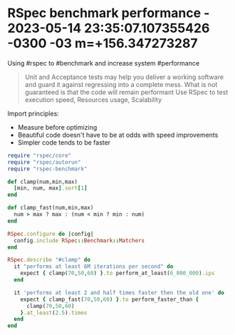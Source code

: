 # RSpec benchmark performance - 2023-05-14 23:35:07.107355426 -0300 -03 m=+156.347273287

Using #rspec to #benchmark and increase system #performance

> Unit and Acceptance tests may help you deliver a working software and guard it against regressing into a complete mess. What is not guaranteed is that the code will remain performant
> Use RSpec to test execution speed, Resources usage, Scalability

Import principles:

*   Measure before optimizing
*   Beautiful code doesn't have to be at odds with speed improvements
*   Simpler code tends to be faster

```ruby
require "rspec/core"
require "rspec/autorun"
require "rspec-benchmark"

def clamp(num,min,max)
  [min, num, max].sort[1]
end

def clamp_fast(num,min,max)
  num > max ? max : (num < min ? min : num)
end

RSpec.configure do |config|
  config.include RSpec::Benchmark::Matchers
end

RSpec.describe "#clamp" do 
  it "performs at least 6M iterations per second" do 
    expect { clamp(70,50,60) }.to perform_at_least(6_000_000).ips
  end

  it 'performs at least 2 and half times faster then the old one' do
    expect { clamp_fast(70,50,60) }.to perform_faster_than {
      clamp(70,50,60)
    }.at_least(2.5).times
  end
end
```

